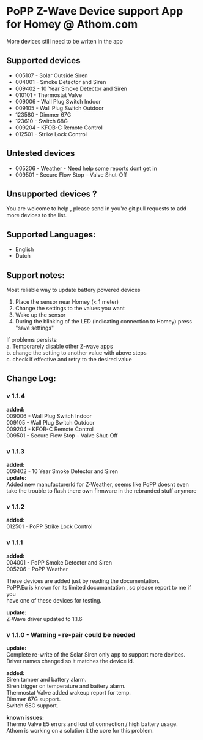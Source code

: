 # PoPP Z-Wave Device support App for Homey @ Athom.com    
More devices still need to be writen in the app    
    
## Supported devices    
* 005107 - Solar Outside Siren    
* 004001 - Smoke Detector and Siren  
* 009402 - 10 Year Smoke Detector and Siren 
* 010101 - Thermostat Valve 
* 009006 - Wall Plug Switch Indoor    
* 009105 - Wall Plug Switch Outdoor   
* 123580 - Dimmer 67G    
* 123610 - Switch 68G   
* 009204 - KFOB-C Remote Control     
* 012501 - Strike Lock Control 
## Untested devices    
* 005206 - Weather - Need help some reports dont get in  
* 009501 - Secure Flow Stop – Valve Shut-Off    

    
## Unsupported devices ?    
You are welcome to help , please send in you're git pull requests to add more devices to the list.    
    
## Supported Languages:    
* English    
* Dutch    
    
## Support notes:    
Most reliable way to update battery powered devices   
1. Place the sensor near Homey (< 1 meter)   
2. Change the settings to the values you want   
3. Wake up the sensor    
4. During the blinking of the LED (indicating connection to Homey) press "save settings"   

If problems persists:    
a. Temporarely disable other Z-wave apps   
b. change the setting to another value with above steps   
c. check if effective and retry to the desired value    

## Change Log:    
  
### v 1.1.4   
**added:**    
009006 - Wall Plug Switch Indoor    
009105 - Wall Plug Switch Outdoor   
009204 - KFOB-C Remote Control   
009501 - Secure Flow Stop – Valve Shut-Off   
    
### v 1.1.3   
**added:**    
009402 - 10 Year Smoke Detector and Siren    
**update:**   
Added new manufacturerId for Z-Weather, seems like PoPP doesnt even take the trouble to flash there own firmware in the rebranded stuff anymore   
  
### v 1.1.2   
**added:**    
012501 - PoPP Strike Lock Control    
  
### v 1.1.1   
**added:**    
004001 - PoPP Smoke Detector and Siren  
005206 - PoPP Weather  
    
These devices are added just by reading the documentation.    
PoPP.Eu is known for its limited documantation , so please report to me if you    
have one of these devices for testing.  
    
**update:**    
Z-Wave driver updated to 1.1.6    
  
    
### v 1.1.0 - Warning - re-pair could be needed    
**update:**    
Complete re-write of the Solar Siren only app to support more devices. Driver names changed so it matches the device id.    
    
**added:**    
Siren tamper and battery alarm.    
Siren trigger on temperature and battery alarm.    
Thermostat Valve added wakeup report for temp.    
Dimmer 67G support.    
Switch 68G support.    
    
**known issues:**    
Thermo Valve E5 errors and lost of connection / high battery usage.    
Athom is working on a solution it the core for this problem.    





